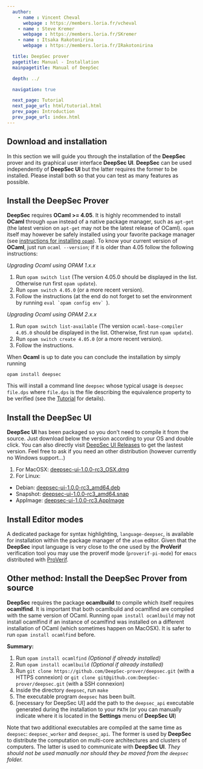 ```yaml
---
  author:
    - name : Vincent Cheval
      webpage : https://members.loria.fr/vcheval
    - name : Steve Kremer
      webpage : https://members.loria.fr/SKremer
    - name : Itsaka Rakotonirina
      webpage : https://members.loria.fr/IRakotonirina

  title: DeepSec prover
  pagetitle: Manual - Installation
  mainpagetitle: Manual of DeepSec

  depth: ../

  navigation: true

  next_page: Tutorial
  next_page_url: html/tutorial.html
  prev_page: Introduction
  prev_page_url: index.html
---
```


## Download and installation

In this section we will guide you through the installation of the **DeepSec** prover and its graphical user interface **DeepSec UI**.
**DeepSec** can be used independently of **DeepSec UI** but the latter requires the former to be installed.
Please install both so that you can test as many features as possible.


## Install the DeepSec Prover

**DeepSec** requires **OCaml >= 4.05**.
It is highly recommended to install **OCaml** through `opam` instead of a native package manager, such as `apt-get` (the latest version on `apt-get` may not be the latest release of OCaml).
`opam` itself may however be safely installed using your favorite package manager (see [instructions for installing `opam`](https://opam.ocaml.org/doc/Install.html)).
To know your current version of **OCaml**, just run `ocaml --version`;
if it is older than 4.05 follow the following instructions:

*Upgrading Ocaml using OPAM 1.x.x*

  1. Run `opam switch list` (The version 4.05.0 should be displayed in the list. Otherwise run first `opam update`).
  2. Run `opam switch 4.05.0` (or a more recent version).
  3. Follow the instructions (at the end do not forget to set the environment by running ``eval `opam config env` ``).

*Upgrading Ocaml using OPAM 2.x.x*

  1. Run `opam switch list-available` (The version `ocaml-base-compiler 4.05.0` should be displayed in the list. Otherwise, first run `opam update`).
  2. Run `opam switch create 4.05.0` (or a more recent version).
  3. Follow the instructions.

When **Ocaml** is up to date you can conclude the installation by simply running
```
opam install deepsec
```
This will install a command line `deepsec` whose typical usage is `deepsec file.dps` where `file.dps` is the file describing the equivalence property to be verified (see the [Tutorial](tutorial.html) for details).

## Install the DeepSec UI

**DeepSec UI** has been packaged so you don't need to compile it from the source.
Just download below the version according to your OS and double click.
You can also directly visit [DeepSec UI Releases](https://github.com/DeepSec-prover/deepsec_ui/releases) to get the lastest version.
Feel free to ask if you need an other distribution (however currently no Windows support...)

1. For MacOSX: [deepsec-ui-1.0.0-rc3_OSX.dmg](https://github.com/DeepSec-prover/deepsec_ui/releases/download/v1.0.0-rc3/deepsec-ui-1.0.0-rc3_OSX.dmg)
2. For Linux:
  - Debian: [deepsec-ui-1.0.0-rc3_amd64.deb](https://github.com/DeepSec-prover/deepsec_ui/releases/download/v1.0.0-rc3/deepsec-ui-1.0.0-rc3_amd64.deb)
  - Snapshot: [deepsec-ui-1.0.0-rc3_amd64.snap](https://github.com/DeepSec-prover/deepsec_ui/releases/download/v1.0.0-rc3/deepsec-ui-1.0.0-rc3_amd64.snap)
  - AppImage: [deepsec-ui-1.0.0-rc3.AppImage](https://github.com/DeepSec-prover/deepsec_ui/releases/download/v1.0.0-rc3/deepsec-ui-1.0.0-rc3.AppImage)


## Install Editor modes

A dedicated package for syntax highlighting, `language-deepsec`, is available for installation within the package manager of the `atom` editor.
Given that the **DeepSec** input language is very close to the one used by the **ProVerif** verification tool you may use the proverif mode (`proverif-pi-mode`) for `emacs` distributed with [ProVerif](https://proverif.inria.fr).  


## Other method: Install the DeepSec Prover from source

**DeepSec** requires the package **ocamlbuild** to compile which itself requires **ocamlfind**.
It is important that both ocamlbuild and ocamlfind are compiled with the same version of OCaml.
Running `opam install ocamlbuild` may not install ocamlfind if an instance of ocamlfind was installed on a different installation of OCaml (which sometimes happen on MacOSX).
It is safer to run `opam install ocamlfind` before.
<!-- We plan to provide an `opam` package for **DeepSec** to ease the installation. -->

**Summary:**

  1. Run `opam install ocamlfind` *(Optional if already installed)*
  2. Run `opam install ocamlbuild` *(Optional if already installed)*
  3. Run `git clone https://github.com/DeepSec-prover/deepsec.git` (with a HTTPS connexion) or `git clone git@github.com:DeepSec-prover/deepsec.git` (with a SSH connexion)
  4. Inside the directory `deepsec`, run `make`
  5. The executable program `deepsec` has been built.
  6. [necessary for DeepSec UI] add the path to the `deepsec_api` executable generated during the installation to your `PATH` (or you can manually indicate where it is located in the **Settings** menu of **DeepSec UI**)

Note that two additional executables are compiled at the same time as `deepsec`: `deepsec_worker` and `deepsec_api`.
The former is used by **DeepSec** to distribute the computation on multi-core architectures and clusters of computers.
The latter is used to communicate with **DeepSec UI**.
*They should not be used manually nor should they be moved from the `deepsec` folder.*


<!-- Written by Steve -->
